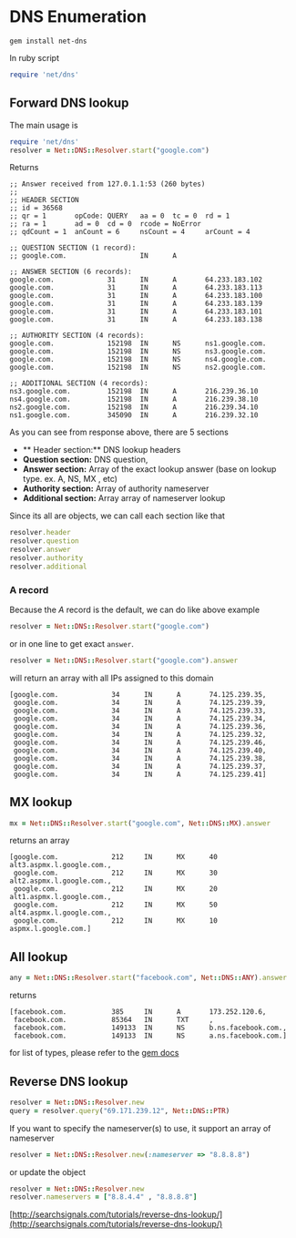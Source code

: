 # DNS Enumeration

```text
gem install net-dns
```

In ruby script

```ruby
require 'net/dns'
```

## Forward DNS lookup

The main usage is

```ruby
require 'net/dns'
resolver = Net::DNS::Resolver.start("google.com")
```

Returns

```text
;; Answer received from 127.0.1.1:53 (260 bytes)
;;
;; HEADER SECTION
;; id = 36568
;; qr = 1       opCode: QUERY   aa = 0  tc = 0  rd = 1
;; ra = 1       ad = 0  cd = 0  rcode = NoError
;; qdCount = 1  anCount = 6     nsCount = 4     arCount = 4

;; QUESTION SECTION (1 record):
;; google.com.                  IN      A

;; ANSWER SECTION (6 records):
google.com.             31      IN      A       64.233.183.102
google.com.             31      IN      A       64.233.183.113
google.com.             31      IN      A       64.233.183.100
google.com.             31      IN      A       64.233.183.139
google.com.             31      IN      A       64.233.183.101
google.com.             31      IN      A       64.233.183.138

;; AUTHORITY SECTION (4 records):
google.com.             152198  IN      NS      ns1.google.com.
google.com.             152198  IN      NS      ns3.google.com.
google.com.             152198  IN      NS      ns4.google.com.
google.com.             152198  IN      NS      ns2.google.com.

;; ADDITIONAL SECTION (4 records):
ns3.google.com.         152198  IN      A       216.239.36.10
ns4.google.com.         152198  IN      A       216.239.38.10
ns2.google.com.         152198  IN      A       216.239.34.10
ns1.google.com.         345090  IN      A       216.239.32.10
```

As you can see from response above, there are 5 sections

* ** Header section:** DNS lookup headers
* **Question section:** DNS question,
* **Answer section:** Array of the exact lookup answer \(base on lookup type. ex. A, NS, MX , etc\)
* **Authority section:** Array of authority nameserver
* **Additional section:** Array array of nameserver lookup

Since its all are objects, we can call each section like that

```ruby
resolver.header
resolver.question
resolver.answer
resolver.authority
resolver.additional
```

### A record

Because the _A_ record is the default, we can do like above example

```ruby
resolver = Net::DNS::Resolver.start("google.com")
```

or in one line to get exact `answer`.

```ruby
resolver = Net::DNS::Resolver.start("google.com").answer
```

will return an array with all IPs assigned to this domain

```text
[google.com.             34      IN      A       74.125.239.35,
 google.com.             34      IN      A       74.125.239.39,
 google.com.             34      IN      A       74.125.239.33,
 google.com.             34      IN      A       74.125.239.34,
 google.com.             34      IN      A       74.125.239.36,
 google.com.             34      IN      A       74.125.239.32,
 google.com.             34      IN      A       74.125.239.46,
 google.com.             34      IN      A       74.125.239.40,
 google.com.             34      IN      A       74.125.239.38,
 google.com.             34      IN      A       74.125.239.37,
 google.com.             34      IN      A       74.125.239.41]
```

## MX lookup

```ruby
mx = Net::DNS::Resolver.start("google.com", Net::DNS::MX).answer
```

returns an array

```text
[google.com.             212     IN      MX      40 alt3.aspmx.l.google.com.,
 google.com.             212     IN      MX      30 alt2.aspmx.l.google.com.,
 google.com.             212     IN      MX      20 alt1.aspmx.l.google.com.,
 google.com.             212     IN      MX      50 alt4.aspmx.l.google.com.,
 google.com.             212     IN      MX      10 aspmx.l.google.com.]
```

## All lookup

```ruby
any = Net::DNS::Resolver.start("facebook.com", Net::DNS::ANY).answer
```

returns

```text
[facebook.com.           385     IN      A       173.252.120.6,
 facebook.com.           85364   IN      TXT     ,
 facebook.com.           149133  IN      NS      b.ns.facebook.com.,
 facebook.com.           149133  IN      NS      a.ns.facebook.com.]
```

for list of types, please refer to the [gem docs](http://www.rubydoc.info/gems/net-dns/Net/DNS/RR/Types)

## Reverse DNS lookup

```ruby
resolver = Net::DNS::Resolver.new
query = resolver.query("69.171.239.12", Net::DNS::PTR)
```

If you want to specify the nameserver\(s\) to use, it support an array of nameserver

```ruby
resolver = Net::DNS::Resolver.new(:nameserver => "8.8.8.8")
```

or update the object

```ruby
resolver = Net::DNS::Resolver.new
resolver.nameservers = ["8.8.4.4" , "8.8.8.8"]
```

[http://searchsignals.com/tutorials/reverse-dns-lookup/](http://searchsignals.com/tutorials/reverse-dns-lookup/)


